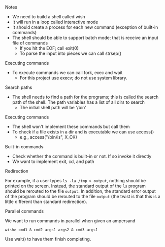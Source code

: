 
Notes
- We need to build a shell called wish
- It will run in a loop called interactive mode
- It should create a process for each new command (exception of built-in commands)
- The shell should be able to support batch mode; that is receive an input file of commands
  - If you hit the EOF; call exit(0)
  - To parse the input into pieces we can call strsep()

Executing commands
- To execute commands we can call fork, exec and wait
  - For this project use execv; do not use system library.

Search paths
- The shell needs to find a path for the programs; this is called the search path of the shell. The path variables has a list of all dirs to search
  - The initial shell path will be '/bin'

Executing commands
- The shell won't implement these commands but call them
- To check if a file exists in a dir and is executable we can use access()
  - e.g., access("/bin/ls", X_OK)

Built-in commands
- Check whether the command is built-in or not. If so invoke it directly
- We want to implement exit, cd, and path

Redirection

For example, if a user types `ls -la /tmp > output`, nothing should be printed
on the screen. Instead, the standard output of the `ls` program should be
rerouted to the file `output`. In addition, the standard error output of
the program should be rerouted to the file `output` (the twist is that this
is a little different than standard redirection).

Parallel commands

We want to run commands in parallel when given an ampersand

```
wish> cmd1 & cmd2 args1 args2 & cmd3 args1
```

Use wait() to have them finish completing.
